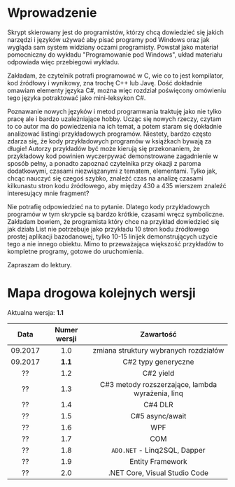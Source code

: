 ﻿# Wprowadzenie

Skrypt skierowany jest do programistów, którzy chcą dowiedzieć się jakich narzędzi i języków używać
aby pisać programy pod Windows oraz jak wygląda sam system widziany oczami programisty. Powstał jako
materiał pomocniczny do wykładu "Programowanie pod Windows", układ materiału odpowiada więc 
przebiegowi wykładu.

Zakładam, że czytelnik potrafi programować w C, wie co to jest kompilator, kod źródłowy i wynikowy, zna
trochę C++ lub Javę. Dość dokładnie omawiam elementy języka C\#, można więc rozdział poświęcony omówieniu
tego języka potraktować jako mini-leksykon C\#.

Poznawanie nowych języków i metod programwania traktuję jako nie tylko pracę ale i bardzo uzależniające
hobby. Ucząc się nowych rzeczy, czytam to co autor ma do powiedzenia na ich temat, a potem
staram się dokładnie analizować listingi przykładowych programów. Niestety, bardzo często zdarza się, że
kody przykładowych programów w książkach bywają za długie! Autorzy przykładów być może kierują się
przekonaniem, że przykładowy kod powinien wyczerpywać demonstrowane zagadnienie w sposób pełny, a
ponadto zapoznać czytelnika przy okazji z paroma dodatkowymi, czasami niezwiązanymi z tematem, elementami. Tylko
jak, chcąc nauczyć się czegoś szybko, znaleźć czas na analizę czasami kilkunastu stron kodu źródłowego,
aby między 430 a 435 wierszem znaleźć interesujący mnie fragment?

Nie potrafię odpowiedzieć na to pytanie. Dlatego kody przykładowych programów w tym skrypcie są bardzo
krótkie, czasami wręcz symboliczne. Zakładam bowiem, że programista który chce na przykład dowiedzieć się
jak działa List nie potrzebuje jako przykładu 10 stron kodu źródłowego prostej aplikacji bazodanowej,
tylko 10-15 linijek demonstrujących użycie tego a nie innego obiektu. Mimo to przeważająca większość 
przykładów to kompletne programy, gotowe do uruchomienia.

Zapraszam do lektury.

# Mapa drogowa kolejnych wersji

Aktualna wersja: **1.1**

Data | Numer wersji |Zawartość
:-:|:-:|:-:
09.2017 | 1.0       | zmiana struktury wybranych rozdziałów
09.2017 | **1.1**   | C#2 typy generyczne 
?? | 1.2   | C#2 yield
?? | 1.3   | C#3 metody rozszerzające, lambda wyrażenia, linq
?? | 1.4   | C#4 DLR
?? | 1.5   | C#5 async/await
?? | 1.6   | WPF
?? | 1.7   | COM
?? | 1.8   | `ADO.NET` - Linq2SQL, Dapper
?? | 1.9   | Entity Framework
?? | 2.0   | .NET Core, Visual Studio Code

